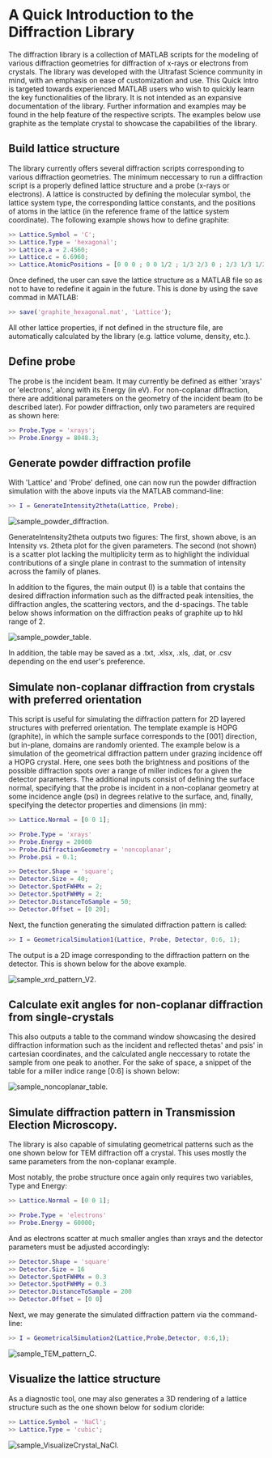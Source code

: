 # A Quick Introduction to the Diffraction Library

The diffraction library is a collection of MATLAB scripts for the modeling of various diffraction geometries for diffraction of x-rays or electrons from crystals. The library was developed with the Ultrafast Science community in mind, with an emphasis on ease of customization and use. This Quick Intro is targeted towards experienced MATLAB users who wish to quickly learn the key functionalities of the library. It is not intended as an expansive documentation of the library. Further information and examples may be found in the help feature of the respective scripts. The examples below use graphite as the template crystal to showcase the capabilities of the library.

## Build lattice structure

The library currently offers several diffraction scripts corresponding to various diffraction geometries. The minimum neccessary to run a diffraction script is a properly defined lattice structure and a probe (x-rays or electrons). A lattice is constructed by defining the molecular symbol, the lattice system type, the corresponding lattice constants, and the positions of atoms in the lattice (in the reference frame of the lattice system coordinate). The following example shows how to define graphite:

```matlab
>> Lattice.Symbol = 'C';   
>> Lattice.Type = 'hexagonal'; 
>> Lattice.a = 2.4560;
>> Lattice.c = 6.6960;
>> Lattice.AtomicPositions = [0 0 0 ; 0 0 1/2 ; 1/3 2/3 0 ; 2/3 1/3 1/2];
```

Once defined, the user can save the lattice structure as a MATLAB file so as not to have to redefine it again in the future. This is done by using the save commad in MATLAB:

```matlab
>> save('graphite_hexagonal.mat', 'Lattice'); 
```
All other lattice properties, if not defined in the structure file, are automatically calculated by the library (e.g. lattice volume, density, etc.).

## Define probe

The probe is the incident beam. It may currently be defined as either 'xrays' or 'electrons', along with its Energy (in eV). For non-coplanar diffraction, there are additional parameters on the geometry of the incident beam (to be described later). For powder diffraction, only two parameters are required as shown here:

```matlab
>> Probe.Type = 'xrays';
>> Probe.Energy = 8048.3;
```

## Generate powder diffraction profile

With 'Lattice' and 'Probe' defined, one can now run the powder diffraction simulation with the above inputs via the MATLAB command-line:

```matlab
>> I = GenerateIntensity2theta(Lattice, Probe);
```

![sample_powder_diffraction.](sample_powder_diffraction.png)

GenerateIntensity2theta outputs two figures: The first, shown above, is an Intensity vs. 2theta plot for the given parameters. The second (not shown) is a scatter plot lacking the multiplicity term as to highlight the individual contributions of a single plane in contrast to the summation of intensity across the family of planes.

In addition to the figures, the main output (I) is a table that contains the desired diffraction information such as the diffracted peak intensities, the diffraction angles, the scattering vectors, and the d-spacings. The table below shows information on the diffraction peaks of graphite up to hkl range of 2.

![sample_powder_table.](sample_powder_table.png)

In addition, the table may be saved as a .txt, .xlsx, .xls, .dat, or .csv depending on the end user's preference. 

## Simulate non-coplanar diffraction from crystals with preferred orientation

This script is useful for simulating the diffraction pattern for 2D layered structures with preferred orientation. The template example is HOPG (graphite), in which the sample surface corresponds to the [001] direction, but in-plane, domains are randomly oriented. The example below is a simulation of the geometrical diffraction pattern under grazing incidence off a HOPG crystal. Here, one sees both the brightness and positions of the possible diffraction spots over a range of miller indices for a given the detector parameters. The additional inputs consist of defining the surface normal, specifying that the probe is incident in a non-coplanar geometry at some incidence angle (psi) in degrees relative to the surface, and, finally, specifying the detector properties and dimensions (in mm):

```matlab
>> Lattice.Normal = [0 0 1];

>> Probe.Type = 'xrays'
>> Probe.Energy = 20000
>> Probe.DiffractionGeometry = 'noncoplanar';
>> Probe.psi = 0.1;

>> Detector.Shape = 'square';
>> Detector.Size = 40;
>> Detector.SpotFWHMx = 2;
>> Detector.SpotFWHMy = 2;
>> Detector.DistanceToSample = 50;
>> Detector.Offset = [0 20];
```
Next, the function generating the simulated diffraction pattern is called:

```matlab
>> I = GeometricalSimulation1(Lattice, Probe, Detector, 0:6, 1);
```

The output is a 2D image corresponding to the diffraction pattern on the detector. This is shown below for the above example.    

![sample_xrd_pattern_V2.](sample_xrd_pattern_V2.png)

## Calculate exit angles for non-coplanar diffraction from single-crystals

This also outputs a table to the command window showcasing the desired diffraction information such as the incident and reflected thetas' and psis' in cartesian coordinates, and the calculated angle neccessary to rotate the sample from one peak to another. For the sake of space, a snippet of the table for a miller indice range [0:6] is shown below:

![sample_noncoplanar_table.](sample_noncoplanar_table.png)

## Simulate diffraction pattern in Transmission Election Microscopy.

The library is also capable of simulating geometrical patterns such as the one shown below for TEM diffraction off a crystal. This uses mostly the same parameters from the non-coplanar example.

Most notably, the probe structure once again only requires two variables, Type and Energy:

```matlab
>> Lattice.Normal = [0 0 1];

>> Probe.Type = 'electrons'
>> Probe.Energy = 60000;
```

And as electrons scatter at much smaller angles than xrays and the detector parameters must be adjusted accordingly:
```matlab
>> Detector.Shape = 'square' 
>> Detector.Size = 16  
>> Detector.SpotFWHMx = 0.3
>> Detector.SpotFWHMy = 0.3
>> Detector.DistanceToSample = 200 
>> Detector.Offset = [0 0]
```

Next, we may generate the simulated diffraction pattern via the command-line:

```matlab
>> I = GeometricalSimulation2(Lattice,Probe,Detector, 0:6,1);
```

![sample_TEM_pattern_C.](sample_TEM_pattern_C.png)

## Visualize the lattice structure
As a diagnostic tool, one may also generates a 3D rendering of a lattice structure such as the one shown below for sodium cloride: 

```matlab
>> Lattice.Symbol = 'NaCl';
>> Lattice.Type = 'cubic';
```

![sample_VisualizeCrystal_NaCl.](sample_VisualizeCrystal_NaCl.png)


